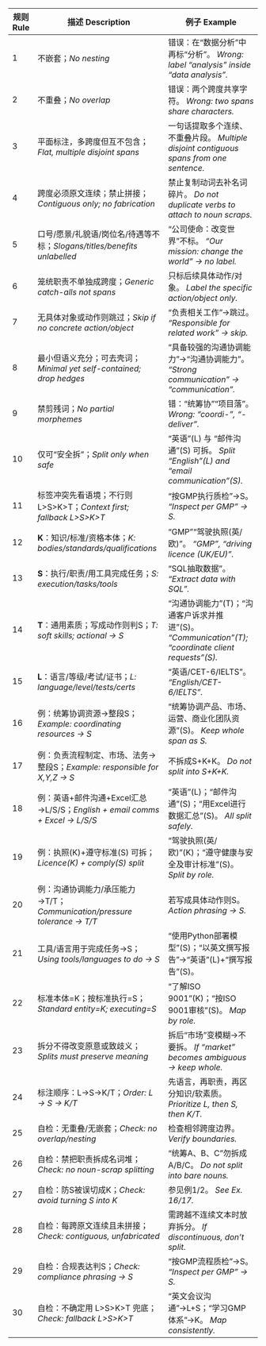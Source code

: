 | 规则 Rule | 描述 Description                                                      | 例子 Example                                                                         |
| -- | --------------------------------------------------------------- | ---------------------------------------------------------------------------------- |
| 1  | 不嵌套；*No nesting*                                                | 错误：在“数据分析”中再标“分析”。 *Wrong: label “analysis” inside “data analysis”.*               |
| 2  | 不重叠；*No overlap*                                                | 错误：两个跨度共享字符。 *Wrong: two spans share characters.*                                  |
| 3  | 平面标注，多跨度但互不包含；*Flat, multiple disjoint spans*                   | 一句话提取多个连续、不重叠片段。 *Multiple disjoint contiguous spans from one sentence.*           |
| 4  | 跨度必须原文连续；禁止拼接；*Contiguous only; no fabrication*                 | 禁止复制动词去补名词碎片。 *Do not duplicate verbs to attach to noun scraps.*                   |
| 5  | 口号/愿景/礼貌语/岗位名/待遇等不标；*Slogans/titles/benefits unlabelled*        | “公司使命：改变世界”不标。 *“Our mission: change the world” → no label.*                       |
| 6  | 笼统职责不单独成跨度；*Generic catch-alls not spans*                       | 只标后续具体动作/对象。 *Label the specific action/object only.*                              |
| 7  | 无具体对象或动作则跳过；*Skip if no concrete action/object*                 | “负责相关工作”→跳过。 *“Responsible for related work” → skip.*                              |
| 8  | 最小但语义充分；可去壳词；*Minimal yet self-contained; drop hedges*          | “具备较强的沟通协调能力”→“沟通协调能力”。 *“Strong communication” → “communication”.*                |
| 9  | 禁剪残词；*No partial morphemes*                                     | 错：“统筹协”“项目落”。 *Wrong: “coordi-”, “-deliver”.*                                      |
| 10 | 仅可“安全拆”；*Split only when safe*                                  | “英语”(L) 与 “邮件沟通”(S) 可拆。 *Split “English”(L) and “email communication”(S).*         |
| 11 | 标签冲突先看语境；不行则 L>S>K>T；*Context first; fallback L>S>K>T*          | “按GMP执行质检”→S。 *“Inspect per GMP” → S.*                                             |
| 12 | **K**：知识/标准/资格本体；*K: bodies/standards/qualifications*           | “GMP”“驾驶执照(英/欧)”。 *“GMP”, “driving licence (UK/EU)”.*                              |
| 13 | **S**：执行/职责/用工具完成任务；*S: execution/tasks/tools*                  | “SQL抽取数据”。 *“Extract data with SQL”.*                                              |
| 14 | **T**：通用素质；写成动作则判S；*T: soft skills; actional → S*               | “沟通协调能力”(T)；“沟通客户诉求并推进”(S)。 *“Communication”(T); “coordinate client requests”(S).* |
| 15 | **L**：语言/等级/考试/证书；*L: language/level/tests/certs*               | “英语/CET-6/IELTS”。 *“English/CET-6/IELTS”.*                                         |
| 16 | 例：统筹协调资源→整段S；*Example: coordinating resources → S*              | “统筹协调产品、市场、运营、商业化团队资源”(S)。 *Keep whole span as S.*                                 |
| 17 | 例：负责流程制定、市场、法务→整段S；*Example: responsible for X,Y,Z → S*         | 不拆成S+K+K。 *Do not split into S+K+K.*                                               |
| 18 | 例：英语+邮件沟通+Excel汇总→L/S/S；*English + email comms + Excel → L/S/S* | “英语”(L)；“邮件沟通”(S)；“用Excel进行数据汇总”(S)。 *All split safely.*                           |
| 19 | 例：执照(K)+遵守标准(S) 可拆；*Licence(K) + comply(S) split*               | “驾驶执照(英/欧)”(K)；“遵守健康与安全及审计标准”(S)。 *Split by role.*                                 |
| 20 | 例：沟通协调能力/承压能力→T/T；*Communication/pressure tolerance → T/T*      | 若写成具体动作则S。 *Action phrasing → S.*                                                  |
| 21 | 工具/语言用于完成任务→S；*Using tools/languages to do → S*                 | “使用Python部署模型”(S)；“以英文撰写报告”→“英语”(L)+“撰写报告”(S)。                                     |
| 22 | 标准本体=K；按标准执行=S；*Standard entity=K; executing=S*                 | “了解ISO 9001”(K)；“按ISO 9001审核”(S)。 *Map by role.*                                   |
| 23 | 拆分不得改变原意或致歧义；*Splits must preserve meaning*                     | 拆后“市场”变模糊→不要拆。 *If “market” becomes ambiguous → keep whole.*                       |
| 24 | 标注顺序：L→S→K/T；*Order: L → S → K/T*                               | 先语言，再职责，再区分知识/软素质。 *Prioritize L, then S, then K/T.*                               |
| 25 | 自检：无重叠/无嵌套；*Check: no overlap/nesting*                          | 检查相邻跨度边界。 *Verify boundaries.*                                                     |
| 26 | 自检：禁把职责拆成名词堆；*Check: no noun-scrap splitting*                   | “统筹A、B、C”勿拆成A/B/C。 *Do not split into bare nouns.*                                 |
| 27 | 自检：防S被误切成K；*Check: avoid turning S into K*                      | 参见例1/2。 *See Ex. 16/17.*                                                           |
| 28 | 自检：每跨原文连续且未拼接；*Check: contiguous, unfabricated*                 | 需跨越不连续文本时放弃拆分。 *If discontinuous, don’t split.*                                    |
| 29 | 自检：合规表达判S；*Check: compliance phrasing → S*                      | “按GMP流程质检”→S。 *“Inspect per GMP” → S.*                                             |
| 30 | 自检：不确定用 L>S>K>T 兜底；*Check: fallback L>S>K>T*                    | “英文会议沟通”→L+S；“学习GMP体系”→K。 *Map consistently.*                                      |

